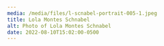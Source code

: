```yaml
---
media: /media/files/l-scnabel-portrait-005-1.jpeg
title: Lola Montes Schnabel
alt: Photo of Lola Montes Schnabel
date: 2022-08-10T15:02:00-0500
---
```

